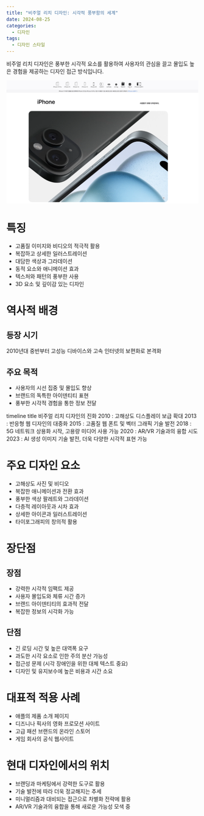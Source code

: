 ```yaml
---
title: "비주얼 리치 디자인: 시각적 풍부함의 세계"
date: 2024-08-25
categories:
  - 디자인
tags:
  - 디자인 스타일
---
```


비주얼 리치 디자인은 풍부한 시각적 요소를 활용하여 사용자의 관심을 끌고 몰입도 높은 경험을 제공하는 디자인 접근 방식입니다.

<img src="/assets/images/design/style/visuallyRich.png" alt="비주얼 리치 디자인 예시: 고품질 이미지가 강조된 화면"/>

# 특징

- 고품질 이미지와 비디오의 적극적 활용
- 복잡하고 상세한 일러스트레이션
- 대담한 색상과 그라데이션
- 동적 요소와 애니메이션 효과
- 텍스처와 패턴의 풍부한 사용
- 3D 요소 및 깊이감 있는 디자인

# 역사적 배경

## 등장 시기
2010년대 중반부터 고성능 디바이스와 고속 인터넷의 보편화로 본격화

## 주요 목적
- 사용자의 시선 집중 및 몰입도 향상
- 브랜드의 독특한 아이덴티티 표현
- 풍부한 시각적 경험을 통한 정보 전달

<div class="mermaid">
timeline
  title 비주얼 리치 디자인의 진화
  2010 : 고해상도 디스플레이 보급 확대
  2013 : 반응형 웹 디자인의 대중화
  2015 : 고품질 웹 폰트 및 벡터 그래픽 기술 발전
  2018 : 5G 네트워크 상용화 시작, 고용량 미디어 사용 가능
  2020 : AR/VR 기술과의 융합 시도
  2023 : AI 생성 이미지 기술 발전, 더욱 다양한 시각적 표현 가능
</div>

# 주요 디자인 요소

- 고해상도 사진 및 비디오
- 복잡한 애니메이션과 전환 효과
- 풍부한 색상 팔레트와 그라데이션
- 다층적 레이아웃과 시차 효과
- 상세한 아이콘과 일러스트레이션
- 타이포그래피의 창의적 활용

# 장단점

## 장점
- 강력한 시각적 임팩트 제공
- 사용자 몰입도와 체류 시간 증가
- 브랜드 아이덴티티의 효과적 전달
- 복잡한 정보의 시각화 가능

## 단점
- 긴 로딩 시간 및 높은 대역폭 요구
- 과도한 시각 요소로 인한 주의 분산 가능성
- 접근성 문제 (시각 장애인을 위한 대체 텍스트 중요)
- 디자인 및 유지보수에 높은 비용과 시간 소요

# 대표적 적용 사례

- 애플의 제품 소개 페이지
- 디즈니나 픽사의 영화 프로모션 사이트
- 고급 패션 브랜드의 온라인 스토어
- 게임 회사의 공식 웹사이트

# 현대 디자인에서의 위치

- 브랜딩과 마케팅에서 강력한 도구로 활용
- 기술 발전에 따라 더욱 정교해지는 추세
- 미니멀리즘과 대비되는 접근으로 차별화 전략에 활용
- AR/VR 기술과의 융합을 통해 새로운 가능성 모색 중